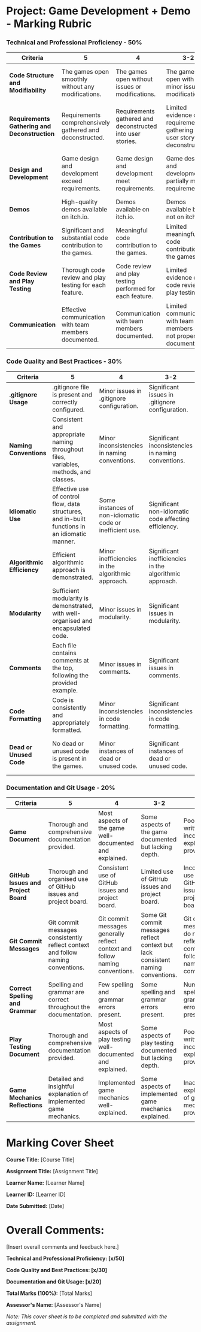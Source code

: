 # Project: Game Development + Demo - Marking Rubric

### Technical and Professional Proficiency - 50%

| **Criteria**                                  | **5**                                                       | **4**                                                      | **3-2**                                                                  | **1-0**                                                              |
| --------------------------------------------- | ----------------------------------------------------------- | ---------------------------------------------------------- | ------------------------------------------------------------------------ | -------------------------------------------------------------------- |
| **Code Structure and Modifiability**          | The games open smoothly without any modifications.   | The games open without issues or modifications.     | The games open with minor issues or modifications.                | The games fail to open or requires significant modifications. |
| **Requirements Gathering and Deconstruction** | Requirements comprehensively gathered and deconstructed.    | Requirements gathered and deconstructed into user stories. | Limited evidence of requirements gathering or user story deconstruction. | No evidence of requirements gathering or user story deconstruction.  |
| **Design and Development**                    | Game design and development exceed requirements.            | Game design and development meet requirements.             | Game design and development partially meet requirements.                 | Game design and development significantly deviate from requirements. |
| **Demos**                                     | High-quality demos available on itch.io.                    | Demos available on itch.io.                                | Demos available but not on itch.io.                                      | No demos available or not on itch.io.                                |
| **Contribution to the Games**                 | Significant and substantial code contribution to the games. | Meaningful code contribution to the games.                 | Limited meaningful code contribution to the games.                       | No meaningful code contribution to the games.                        |
| **Code Review and Play Testing**              | Thorough code review and play testing for each feature.     | Code review and play testing performed for each feature.   | Limited evidence of code review or play testing.                         | No evidence of code review or play testing.                          |
| **Communication**                             | Effective communication with team members documented.       | Communication with team members documented.                | Limited communication with team members or not properly documented.      | No communication with team members or not documented.                |

### Code Quality and Best Practices - 30%

| **Criteria**               | **5**                                                                                          | **4**                                                    | **3-2**                                                 | **1-0**                                                  |
| -------------------------- | ---------------------------------------------------------------------------------------------- | -------------------------------------------------------- | ------------------------------------------------------- | -------------------------------------------------------- |
| **.gitignore Usage**       | .gitignore file is present and correctly configured.                         | Minor issues in .gitignore configuration.                | Significant issues in .gitignore configuration.         | Missing or incorrect .gitignore file.                    |
| **Naming Conventions**     | Consistent and appropriate naming throughout files, variables, methods, and classes.           | Minor inconsistencies in naming conventions.             | Significant inconsistencies in naming conventions.      | Naming conventions are not followed.                     |
| **Idiomatic Use**          | Effective use of control flow, data structures, and in-built functions in an idiomatic manner. | Some instances of non-idiomatic code or inefficient use. | Significant non-idiomatic code affecting efficiency.    | Poor use of control flow, data structures, or functions. |
| **Algorithmic Efficiency** | Efficient algorithmic approach is demonstrated.                                                | Minor inefficiencies in the algorithmic approach.        | Significant inefficiencies in the algorithmic approach. | Poor or non-efficient algorithmic approach.              |
| **Modularity**             | Sufficient modularity is demonstrated, with well-organised and encapsulated code.              | Minor issues in modularity.                              | Significant issues in modularity.                       | Lack of modularity, code is not well-organised.          |
| **Comments**               | Each file contains comments at the top, following the provided example.                        | Minor issues in comments.                                | Significant issues in comments.                         | Missing or incorrect comments.                           |
| **Code Formatting**        | Code is consistently and appropriately formatted.                                              | Minor inconsistencies in code formatting.                | Significant inconsistencies in code formatting.         | Poor or non-consistent code formatting.                  |
| **Dead or Unused Code**    | No dead or unused code is present in the games.                                          | Minor instances of dead or unused code.                  | Significant instances of dead or unused code.           | Widespread presence of dead or unused code.              |

### Documentation and Git Usage - 20%

| **Criteria**                        | **5**                                                                         | **4**                                                                     | **3-2**                                                                         | **1-0**                                                                         |
| ----------------------------------- | ----------------------------------------------------------------------------- | ------------------------------------------------------------------------- | ------------------------------------------------------------------------------- | ------------------------------------------------------------------------------- |
| **Game Document**                   | Thorough and comprehensive documentation provided.                           | Most aspects of the game well-documented and explained.                   | Some aspects of the game documented but lacking depth.                          | Poorly written or incomplete explanation provided.                              |
| **GitHub Issues and Project Board** | Thorough and organised use of GitHub issues and project board.               | Consistent use of GitHub issues and project board.                        | Limited use of GitHub issues and project board.                                 | Inconsistent use of GitHub issues and project board.                           |
| **Git Commit Messages**             | Git commit messages consistently reflect context and follow naming conventions. | Git commit messages generally reflect context and follow naming conventions. | Some Git commit messages reflect context but lack consistent naming conventions. | Git commit messages do not reflect context or follow naming conventions.       |
| **Correct Spelling and Grammar**    | Spelling and grammar are correct throughout the documentation.               | Few spelling and grammar errors present.                                  | Some spelling and grammar errors present.                                      | Numerous spelling and grammar errors present.                                  |
| **Play Testing Document**           | Thorough and comprehensive documentation provided.                           | Most aspects of play testing well-documented and explained.               | Some aspects of play testing documented but lacking depth.                      | Poorly written or incomplete explanation provided.                              |
| **Game Mechanics Reflections**      | Detailed and insightful explanation of implemented game mechanics.           | Implemented game mechanics well-explained.                                | Some aspects of implemented game mechanics explained.                          | Inadequate explanation of game mechanics provided.                             |
      

# Marking Cover Sheet

**Course Title:** [Course Title]

**Assignment Title:** [Assignment Title]

**Learner Name:** [Learner Name]

**Learner ID:** [Learner ID]

**Date Submitted:** [Date]

# Overall Comments:

[Insert overall comments and feedback here.]

**Technical and Professional Proficiency: [x/50]**

**Code Quality and Best Practices: [x/30]**

**Documentation and Git Usage: [x/20]**

**Total Marks (100%):** [Total Marks]

**Assessor's Name:** [Assessor's Name]

_Note: This cover sheet is to be completed and submitted with the assignment._
